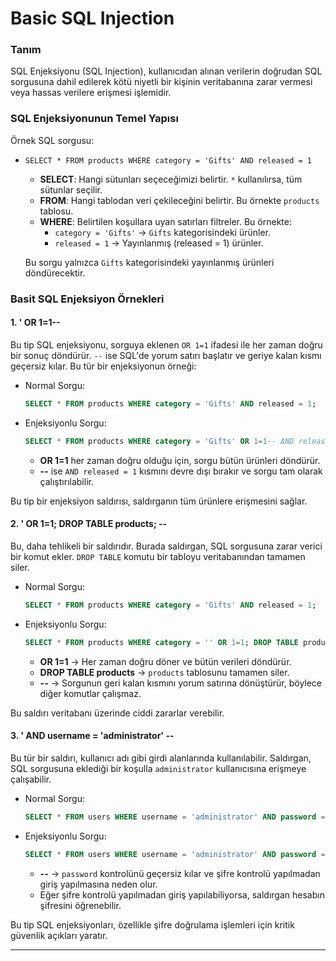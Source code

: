 # Basic SQL Injection

### Tanım
SQL Enjeksiyonu (SQL Injection), kullanıcıdan alınan verilerin doğrudan SQL sorgusuna dahil edilerek kötü niyetli bir kişinin veritabanına zarar vermesi veya hassas verilere erişmesi işlemidir.

### SQL Enjeksiyonunun Temel Yapısı
Örnek SQL sorgusu:
- `SELECT * FROM products WHERE category = 'Gifts' AND released = 1`

    - **SELECT**: Hangi sütunları seçeceğimizi belirtir. `*` kullanılırsa, tüm sütunlar seçilir.
    - **FROM**: Hangi tablodan veri çekileceğini belirtir. Bu örnekte `products` tablosu.
    - **WHERE**: Belirtilen koşullara uyan satırları filtreler. Bu örnekte:
        - `category = 'Gifts'` → `Gifts` kategorisindeki ürünler.
        - `released = 1` → Yayınlanmış (released = 1) ürünler.
  
    Bu sorgu yalnızca `Gifts` kategorisindeki yayınlanmış ürünleri döndürecektir.

### Basit SQL Enjeksiyon Örnekleri

#### 1. **' OR 1=1--**

Bu tip SQL enjeksiyonu, sorguya eklenen `OR 1=1` ifadesi ile her zaman doğru bir sonuç döndürür. `--` ise SQL'de yorum satırı başlatır ve geriye kalan kısmı geçersiz kılar. Bu tür bir enjeksiyonun örneği:

- Normal Sorgu:
    ```sql
    SELECT * FROM products WHERE category = 'Gifts' AND released = 1;
    ```

- Enjeksiyonlu Sorgu:
    ```sql
    SELECT * FROM products WHERE category = 'Gifts' OR 1=1-- AND released = 1;
    ```
    - **OR 1=1** her zaman doğru olduğu için, sorgu bütün ürünleri döndürür. 
    - **--** ise `AND released = 1` kısmını devre dışı bırakır ve sorgu tam olarak çalıştırılabilir.

Bu tip bir enjeksiyon saldırısı, saldırganın tüm ürünlere erişmesini sağlar.

#### 2. **' OR 1=1; DROP TABLE products; --**

Bu, daha tehlikeli bir saldırıdır. Burada saldırgan, SQL sorgusuna zarar verici bir komut ekler. `DROP TABLE` komutu bir tabloyu veritabanından tamamen siler.

- Normal Sorgu:
    ```sql
    SELECT * FROM products WHERE category = 'Gifts' AND released = 1;
    ```

- Enjeksiyonlu Sorgu:
    ```sql
    SELECT * FROM products WHERE category = '' OR 1=1; DROP TABLE products; --';
    ```
    - **OR 1=1** → Her zaman doğru döner ve bütün verileri döndürür.
    - **DROP TABLE products** → `products` tablosunu tamamen siler.
    - **--** → Sorgunun geri kalan kısmını yorum satırına dönüştürür, böylece diğer komutlar çalışmaz.

Bu saldırı veritabanı üzerinde ciddi zararlar verebilir.

#### 3. **' AND username = 'administrator' --**

Bu tür bir saldırı, kullanıcı adı gibi girdi alanlarında kullanılabilir. Saldırgan, SQL sorgusuna eklediği bir koşulla `administrator` kullanıcısına erişmeye çalışabilir.

- Normal Sorgu:
    ```sql
    SELECT * FROM users WHERE username = 'administrator' AND password = 'password';
    ```

- Enjeksiyonlu Sorgu:
    ```sql
    SELECT * FROM users WHERE username = 'administrator' AND password = 'password' --';
    ```
    - **--** → `password` kontrolünü geçersiz kılar ve şifre kontrolü yapılmadan giriş yapılmasına neden olur.
    - Eğer şifre kontrolü yapılmadan giriş yapılabiliyorsa, saldırgan hesabın şifresini öğrenebilir.

Bu tip SQL enjeksiyonları, özellikle şifre doğrulama işlemleri için kritik güvenlik açıkları yaratır.

-------------------------------------
